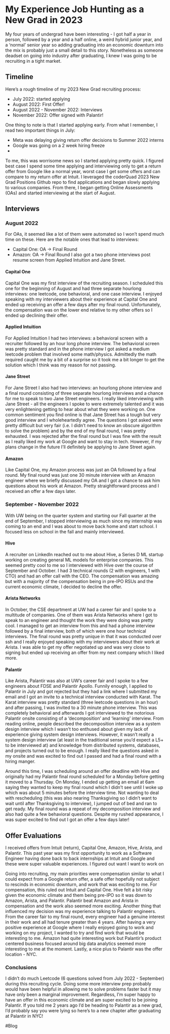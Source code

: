 # My Experience Job Hunting as a New Grad in 2023
My four years of undergrad have been interesting - I got half a year in person, followed by a year and a half online, a weird hybrid junior year, and a ‘normal’ senior year so adding graduating into an economic downturn into the mix is probably just a small detail to this story. Nonetheless as someone deadset on going into industry after graduating, I knew I was going to be recruiting in a tight market.

## Timeline
Here’s a rough timeline of my 2023 New Grad recruiting process:
* July 2022: started applying
* August 2022: First Offer!
* August 2022 - November 2022: Interviews
* November 2022: Offer signed with Palantir!

One thing to note is that I started applying early. From what I remember, I read two important things in July:
* Meta was delaying giving return offer decisions to Summer 2022 interns
* Google was going on a 2 week hiring freeze
* 
To me, this was worrisome news so I started applying pretty quick. I figured best case I spend some time applying and interviewing only to get a return offer from Google like a normal year, worst case I get some offers and can compare to my return offer at Intuit. I leveraged the coderQuad 2023 New Grad Positions Github repo to find applications and began slowly applying to various companies. From there, I began getting Online Assessments (OAs) and started interviewing at the start of August.

## Interviews
### August 2022
For OAs, it seemed like a lot of them were automated so I won’t spend much time on these. Here are the notable ones that lead to interviews:
* Capital One: OA -> Final Round
* Amazon: OA -> Final Round
I also got a two phone interviews post resume screen from Applied Intuition and Jane Street. 

#### Capital One
Capital One was my first interview of the recruiting season. I scheduled this one for the beginning of August and had three separate hourlong interviews: one leetcode, one behavioral, and one case interview. I enjoyed speaking with my interviewers about their experience at Capital One and ended up receiving an offer a few days after my final round. Unfortunately, the compensation was on the lower end relative to my other offers so I ended up declining their offer.

#### Applied Intuition
For Applied Intuition I had two interviews: a behavioral screen with a recruiter followed by an hour long phone interview. The behavioral screen was pretty standard and in the phone interview I got asked a medium leetcode problem that involved some math/physics. Admittedly the math required caught me by a bit of a surprise so it took me a bit longer to get the solution which I think was my reason for not passing.

#### Jane Street
For Jane Street I also had two interviews: an hourlong phone interview and a final round consisting of three separate hourlong interviews and a chance for me to speak to two Jane Street engineers. I really liked interviewing with Jane Street - all the engineers I spoke to were extremely talented and it was very enlightening getting to hear about what they were working on. One common sentiment you find online is that Jane Street has a tough but very good interview and I wholeheartedly agree. The questions I got asked were pretty difficult but very fair (i.e. I didn’t need to know an obscure algorithm to solve the problem) and by the end of my final round, I was pretty exhausted. I was rejected after the final round but I was fine with the result as I really liked my work at Google and want to stay in tech. However, if my plans change in the future I’ll definitely be applying to Jane Street again.

#### Amazon
Like Capital One, my Amazon process was just an OA followed by a final round. My final round was just one 30 minute interview with an Amazon engineer where we briefly discussed my OA and I got a chance to ask him questions about his work at Amazon. Pretty straightforward process and I received an offer a few days later.

### September - November 2022
With UW being on the quarter system and starting our Fall quarter at the end of September, I stopped interviewing as much since my internship was coming to an end and I was about to move back home and start school. I focused less on school in the fall and mainly interviewed.

#### Hive
A recruiter on LinkedIn reached out to me about Hive, a Series D ML startup working on creating general ML models for enterprise companies. This seemed pretty cool to me so I interviewed with Hive over the course of September and October. I had 3 technical rounds (2 with engineers, 1 with CTO) and had an offer call with the CEO. The compensation was amazing but with a majority of the compensation being in pre-IPO RSUs and the current economic climate, I decided to decline the offer.

#### Arista Networks
In October, the CSE department at UW had a career fair and I spoke to a multitude of companies. One of them was Arista Networks where I got to speak to an engineer and thought the work they were doing was pretty cool. I managed to get an interview from this and had a phone interview followed by a final interview, both of which were one hour technical interviews. The final round was pretty unique in that it was conducted over ssh and I really enjoyed speaking with my interviewers about their work at Arista. I was able to get my offer negotiated up and was very close to signing but ended up receiving an offer from my next company which I liked more. 

#### Palantir
Like Arista, Palantir was also at UW’s career fair and I spoke to a few engineers about FDSE and Palantir Apollo. Funnily enough, I applied to Palantir in July and got rejected but they had a link where I submitted my email and I got an invite to a technical interview conducted with Karat. The Karat interview was pretty standard (three leetcode questions in an hour) and after passing, I was invited to a 30 minute phone interview. This was completely behavioral and afterwards I got interviewed to the notorious Palantir onsite consisting of a ‘decomposition’ and ‘learning’ interview. From reading online, people described the decomposition interview as a system design interview which I wasn’t too enthused about given my lack of experience giving system design interviews. However, it wasn’t really a system design interview (at least in the traditional sense you’d expect a L5+ to be interviewed at) and knowledge from distributed systems, databases, and projects turned out to be enough.  I really liked the questions asked in my onsite and was excited to find out I passed and had a final round with a hiring manger.

Around this time, I was scheduling around an offer deadline with Hive and originally had my Palantir final round scheduled for a Monday before getting it moved to a Thursday. On Monday, I ended up getting an email at 6am saying they wanted to keep my final round which I didn’t see until I woke up which was about 5 minutes before the interview time. Not wanting to deal with rescheduling (this was also nearing Thanksgiving so I didn’t want to wait until after Thanksgiving to interview), I jumped out of bed and ran to get ready. My final round was a repeat of my decomposition interview and also had quite a few behavioral questions. Despite my rushed appearance, I was super excited to find out I got an offer a few days later! 


## Offer Evaluations
I received offers from Intuit (return), Capital One, Amazon, Hive, Arista, and Palantir. This past year was my first opportunity to work as a Software Engineer having done back to back internships at Intuit and Google and these were super valuable experiences. I figured out want I want to work on 

Going into recruiting, my main priorities were compensation similar to what I could expect from a Google return offer, a safe offer hopefully not subject to rescinds in economic downturn, and work that was exciting to me. For compensation, this ruled out Intuit and Capital One. Hive felt a bit risky given the economic climate and them being pre-IPO so it was down to Amazon, Arista, and Palantir. Palantir beat Amazon and Arista in compensation and the work also seemed more exciting. Another thing that influenced my decision was my experience talking to Palantir engineers. From the career fair to my final round, every engineer had a genuine interest in their work and all had tenure greater than 4 years. After having a very positive experience at Google where I really enjoyed going to work and working on my project, I wanted to try and find work that would be interesting to me. Amazon had quite interesting work but Palantir’s product centered business focused around big data analytics seemed more interesting to me at the moment. Lastly, a nice plus to Palantir was the offer location - NYC.

### Conclusions
I didn’t do much Leetcode (6 questions solved from July 2022 - September) during this recruiting cycle. Doing some more interview prep probably would have been helpful in allowing me to solve problems faster but it may have only been a marginal improvement. Regardless, I’m super happy to have an offer in this economic climate and am super excited to be joining Palantir. If you told me 2 years ago I’d be heading to Palantir as a new grad, I’d probably say you were lying so here’s to a new chapter after graduating at Palantir in NYC!

#Blog
